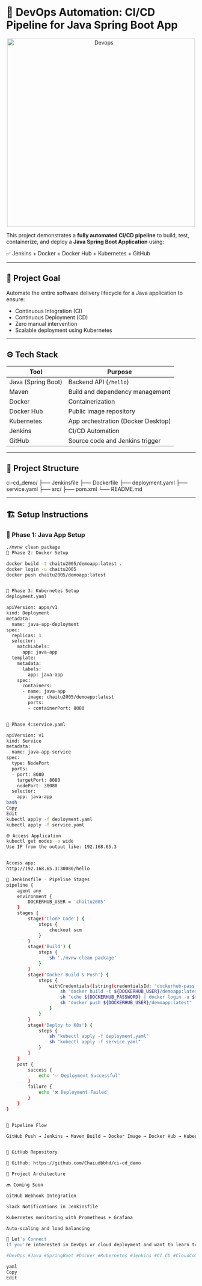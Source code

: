 # 🚀 DevOps Automation: CI/CD Pipeline for Java Spring Boot App


<p align="center">
  <img src="https://miro.medium.com/v2/resize:fit:720/format:webp/1*sHJOQalCY1VQeBg-CbF68w.gif" alt="Devops" width="500"/>
</p>


This project demonstrates a **fully automated CI/CD pipeline** to build, test, containerize, and deploy a **Java Spring Boot Application** using:

✅ Jenkins + Docker + Docker Hub + Kubernetes + GitHub

---

## 📌 Project Goal

Automate the entire software delivery lifecycle for a Java application to ensure:

- Continuous Integration (CI)
- Continuous Deployment (CD)
- Zero manual intervention
- Scalable deployment using Kubernetes

---

## ⚙️ Tech Stack

| Tool            | Purpose                            |
|-----------------|-------------------------------------|
| Java (Spring Boot) | Backend API (`/hello`)             |
| Maven           | Build and dependency management     |
| Docker          | Containerization                    |
| Docker Hub      | Public image repository             |
| Kubernetes      | App orchestration (Docker Desktop)  |
| Jenkins         | CI/CD Automation                    |
| GitHub          | Source code and Jenkins trigger     |

---

## 📁 Project Structure

ci-cd_demo/
├── Jenkinsfile
├── Dockerfile
├── deployment.yaml
├── service.yaml
├── src/
├── pom.xml
└── README.md


---

## 🏗️ Setup Instructions

### 🔹 Phase 1: Java App Setup


```bash
./mvnw clean package
🔹 Phase 2: Docker Setup

docker build -t chaitu2005/demoapp:latest .
docker login -u chaitu2005
docker push chaitu2005/demoapp:latest


🔹 Phase 3: Kubernetes Setup
deployment.yaml

apiVersion: apps/v1
kind: Deployment
metadata:
  name: java-app-deployment
spec:
  replicas: 1
  selector:
    matchLabels:
      app: java-app
  template:
    metadata:
      labels:
        app: java-app
    spec:
      containers:
      - name: java-app
        image: chaitu2005/demoapp:latest
        ports:
        - containerPort: 8080


🔹 Phase 4:service.yaml

apiVersion: v1
kind: Service
metadata:
  name: java-app-service
spec:
  type: NodePort
  ports:
  - port: 8080
    targetPort: 8080
    nodePort: 30080
  selector:
    app: java-app
bash
Copy
Edit
kubectl apply -f deployment.yaml
kubectl apply -f service.yaml

🌐 Access Application
kubectl get nodes -o wide
Use IP from the output like: 192.168.65.3


Access app:
http://192.168.65.3:30080/hello

🧪 Jenkinsfile - Pipeline Stages
pipeline {
    agent any
    environment {
        DOCKERHUB_USER = 'chaitu2005'
    }
    stages {
        stage('Clone Code') {
            steps {
                checkout scm
            }
        }
        stage('Build') {
            steps {
                sh './mvnw clean package'
            }
        }
        stage('Docker Build & Push') {
            steps {
                withCredentials([string(credentialsId: 'dockerhub-pass', variable: 'DOCKERHUB_PASSWORD')]) {
                    sh "docker build -t ${DOCKERHUB_USER}/demoapp:latest ."
                    sh "echo ${DOCKERHUB_PASSWORD} | docker login -u ${DOCKERHUB_USER} --password-stdin"
                    sh "docker push ${DOCKERHUB_USER}/demoapp:latest"
                }
            }
        }
        stage('Deploy to K8s') {
            steps {
                sh "kubectl apply -f deployment.yaml"
                sh "kubectl apply -f service.yaml"
            }
        }
    }
    post {
        success {
            echo '✅ Deployment Successful'
        }
        failure {
            echo '❌ Deployment Failed'
        }
    }
}


🧩 Pipeline Flow

GitHub Push ➔ Jenkins ➔ Maven Build ➔ Docker Image ➔ Docker Hub ➔ Kubernetes Deployment ➔ Live API


📌 GitHub Repository

🔗 GitHub: https://github.com/Chaiudbbhd/ci-cd_demo

📸 Project Architecture

🔜 Coming Soon

GitHub Webhook Integration

Slack Notifications in Jenkinsfile

Kubernetes monitoring with Prometheus + Grafana

Auto-scaling and load balancing

🙌 Let's Connect
If you're interested in DevOps or cloud deployment and want to learn together, feel free to connect with me on LinkedIn.

#DevOps #Java #SpringBoot #Docker #Kubernetes #Jenkins #CI_CD #CloudComputing #Automation

yaml
Copy
Edit
